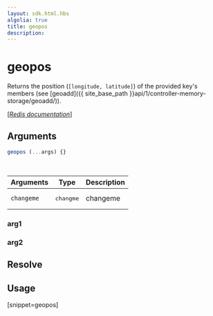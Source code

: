 ```yaml
---
layout: sdk.html.hbs
algolia: true
title: geopos
description:
---
```


# geopos


Returns the position (`[longitude, latitude]`) of the provided key's members (see [geoadd]({{ site_base_path }}api/1/controller-memory-storage/geoadd/)).  

[[_Redis documentation_]](https://redis.io/commands/geopos)

## Arguments

```js
geopos (...args) {}

```

<br/>

| Arguments    | Type    | Description |
|--------------|---------|-------------|
| ``changeme`` | <pre>changme</pre> | changeme    |

### arg1

### arg2

## Resolve

## Usage

[snippet=geopos]
